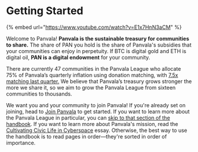 # Getting Started

{% embed url="https://www.youtube.com/watch?v=E1x7HnN3aCM" %}

Welcome to Panvala! **Panvala is the sustainable treasury for communities to share.** The share of PAN you hold is the share of Panvala's subsidies that your communities can enjoy in perpetuity. If BTC is digital gold and ETH is digital oil, **PAN is a digital endowment** for your community.

There are currently 47 communities in the Panvala League who allocate 75% of Panvala’s quarterly inflation using donation matching, with [7.5x matching last quarter.](https://forum.panvala.com/t/panvala-league-funding-recap-for-batch-nine-december-2020/241) We believe that Panvala’s treasury grows stronger the more we share it, so we aim to grow the Panvala League from sixteen communities to thousands.

We want you and your community to join Panvala! If you're already set on joining, head to [Join Panvala](https://handbook.panvala.com/join-panvala) to get started. If you want to learn more about the Panvala League in particular, you can [skip to that section of the handbook](https://handbook.panvala.com/governance/panvala-league). If you want to learn more about Panvala's mission, read the [Cultivating Civic Life in Cyberspace](https://handbook.panvala.com/essays/cultivating-civic-life-in-cyberspace) essay. Otherwise, the best way to use the handbook is to read pages in order—they're sorted in order of importance.

